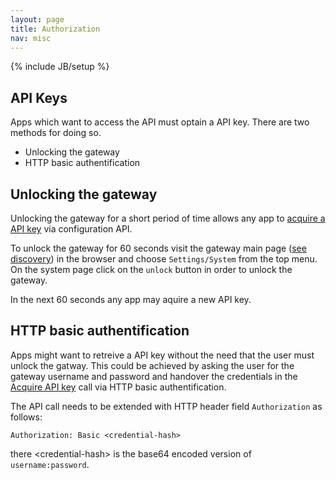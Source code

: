 ```yaml
---
layout: page
title: Authorization
nav: misc
---
```

{% include JB/setup %}

## API Keys
Apps which want to access the API must optain a API key. There are two methods for doing so.

- Unlocking the gateway
- HTTP basic authentification

## Unlocking the gateway
Unlocking the gateway for a short period of time allows any app to [acquire a API key]({{BASE_PATH}}/configuration#aquireapikey) via configuration API.

To unlock the gateway for 60 seconds visit the gateway main page ([see discovery]({{BASE_PATH}}/discovery)) in the browser and choose `Settings/System` from the top menu. On the system page click on the `unlock` button in order to unlock the gateway.

In the next 60 seconds any app may aquire a new API key.

## HTTP basic authentification
Apps might want to retreive a API key without the need that the user must unlock the gatway.
This could be achieved by asking the user for the gateway username and password and handover the credentials
in the [Acquire API key]({{BASE_PATH}}/configuration#aquireapikey) call via HTTP basic authentification.

The API call needs to be extended with HTTP header field `Authorization` as follows:

	Authorization: Basic <credential-hash>

there &lt;credential-hash&gt; is the base64 encoded version of `username:password`.
